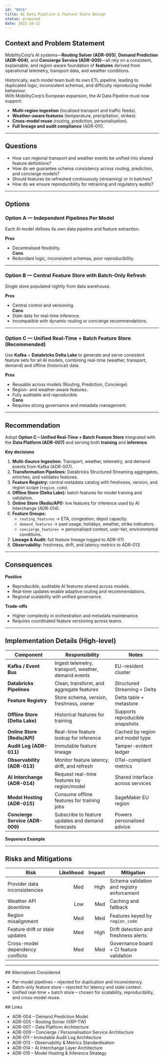 ```yaml
---
id: "0016"
title: AI Data Pipeline & Feature Store Design
status: proposed
date: 2025-10-22
---
```


## Context and Problem Statement

MobilityCorp’s AI systems—**Routing Solver (ADR-005)**, **Demand Prediction (ADR-004)**, and **Concierge Service (ADR-009)**—all rely on a consistent, explainable, and region-aware foundation of **features** derived from operational telemetry, transport data, and weather conditions.

Historically, each model team built its own ETL pipeline, leading to duplicated logic, inconsistent schemas, and difficulty reproducing model behaviour.  
With MobilityCorp’s European expansion, the AI Data Pipeline must now support:

- **Multi-region ingestion** (localised transport and traffic feeds).  
- **Weather-aware features** (temperature, precipitation, strikes).  
- **Cross-model reuse** (routing, prediction, personalisation).  
- **Full lineage and audit compliance** (ADR-011).  

---

## Questions

- How can regional transport and weather events be unified into shared feature definitions?  
- How do we guarantee schema consistency across routing, prediction, and concierge models?  
- Should features be refreshed continuously (streaming) or in batches?  
- How do we ensure reproducibility for retraining and regulatory audits?  

---

## Options

### Option A — Independent Pipelines Per Model
Each AI model defines its own data pipeline and feature extraction.

**Pros**
- Decentralised flexibility.  
**Cons**
- Redundant logic, inconsistent schemas, poor reproducibility.  

---

### Option B — Central Feature Store with Batch-Only Refresh
Single store populated nightly from data warehouse.

**Pros**
- Central control and versioning.  
**Cons**
- Stale data for real-time inference.  
- Incompatible with dynamic routing or concierge recommendations.  

---

### Option C — Unified Real-Time + Batch Feature Store (Recommended)
Use **Kafka** + **Databricks Delta Lake** to generate and serve consistent feature sets for all AI models, combining real-time (weather, transport, demand) and offline (historical) data.

**Pros**
- Reusable across models (Routing, Prediction, Concierge).  
- Region- and weather-aware features.  
- Fully auditable and reproducible.  
**Cons**
- Requires strong governance and metadata management.  

---

## Recommendation

Adopt **Option C – Unified Real-Time + Batch Feature Store** integrated with the **Data Platform (ADR-007)** and serving both **training** and **inference**.

**Key decisions**
1. **Multi-Source Ingestion:** Transport, weather, telemetry, and demand events from Kafka (ADR-007).  
2. **Transformation Pipelines:** Databricks Structured Streaming aggregates, enriches, and validates features.  
3. **Feature Registry:** central metadata catalog with freshness, version, and region scope (`region_code`).  
4. **Offline Store (Delta Lake):** batch features for model training and validation.  
5. **Online Store (Redis/API):** live features for inference used by AI Interchange (ADR-014).  
6. **Feature Groups:**  
   - `routing_features` → ETA, congestion, depot capacity.  
   - `demand_features` → past usage, holidays, weather, strike indicators.  
   - `concierge_features` → personalised context, user-tier, environmental conditions.  
7. **Lineage & Audit:** full feature lineage logged to ADR-011.  
8. **Observability:** freshness, drift, and latency metrics to ADR-013.

---

## Consequences

**Positive**
- Reproducible, auditable AI features shared across models.  
- Real-time updates enable adaptive routing and recommendations.  
- Regional scalability with unified governance.  

**Trade-offs**
- Higher complexity in orchestration and metadata maintenance.  
- Requires coordinated feature versioning across teams.

---

## Implementation Details (High-level)

| Component | Responsibility | Notes |
|---|---|---|
| **Kafka / Event Bus** | Ingest telemetry, transport, weather, demand events | EU-resident cluster |
| **Databricks Pipelines** | Clean, transform, and aggregate features | Structured Streaming + Delta |
| **Feature Registry** | Store schema, version, freshness, owner | Delta table + metastore |
| **Offline Store (Delta Lake)** | Historical features for training | Supports reproducible snapshots |
| **Online Store (Redis/API)** | Real-time feature lookup for inference | Cached by region and model type |
| **Audit Log (ADR-011)** | Immutable feature lineage | Tamper-evident ledger |
| **Observability (ADR-013)** | Monitor feature latency, drift, and refresh | OTel-compliant metrics |
| **AI Interchange (ADR-014)** | Request real-time features by region/model | Shared interface across services |
| **Model Hosting (ADR-015)** | Consume offline features for training jobs | SageMaker EU region |
| **Concierge Service (ADR-009)** | Subscribe to feature updates and demand forecasts | Powers personalised advice |

**Sequence Example**

---

## Risks and Mitigations

| Risk                             | Likelihood | Impact | Mitigation                                 |
| -------------------------------- | ---------: | -----: | ------------------------------------------ |
| Provider data inconsistencies    |        Med |   High | Schema validation and registry enforcement |
| Weather API downtime             |        Low |    Med | Caching and fallback                       |
| Region misalignment              |        Med |    Med | Features keyed by `region_code`            |
| Feature drift or stale updates   |        Med |   High | Drift detection and freshness alerts       |
| Cross-model dependency conflicts |        Med |    Med | Governance board + CI feature validation   |

---

## Alternatives Considered

* Per-model pipelines – rejected for duplication and inconsistency.
* Batch-only feature store – rejected for latency and stale context.
* Unified real-time + batch store – chosen for scalability, reproducibility, and cross-model reuse.

## Links

* ADR-004 – Demand Prediction Model
* ADR-005 – Routing Solver (VRP-TW)
* ADR-007 – Data Platform Architecture
* ADR-009 – Concierge / Personalisation Service Architecture
* ADR-011 – Immutable Audit Log Architecture
* ADR-013 – Observability & Metrics Standardisation
* ADR-014 – AI Interchange Layer Architecture
* ADR-015 – Model Hosting & Inference Strategy
